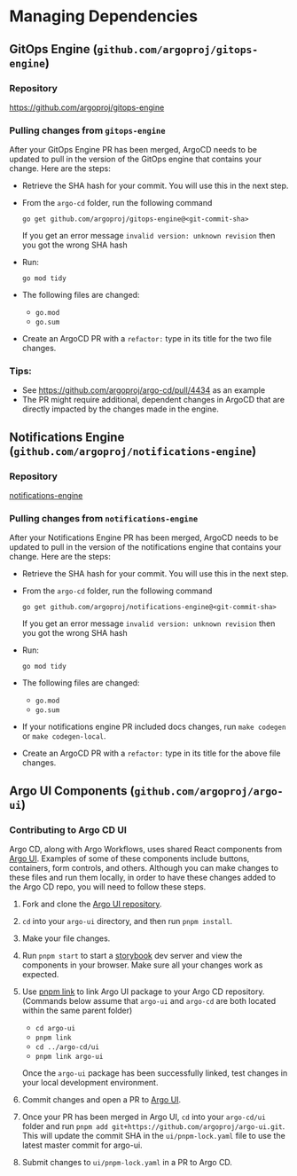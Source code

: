 # Managing Dependencies

## GitOps Engine (`github.com/argoproj/gitops-engine`)

### Repository

https://github.com/argoproj/gitops-engine

### Pulling changes from `gitops-engine`

After your GitOps Engine PR has been merged, ArgoCD needs to be updated to pull in the version of the GitOps engine that contains your change. Here are the steps:

- Retrieve the SHA hash for your commit. You will use this in the next step.
- From the `argo-cd` folder, run the following command

  `go get github.com/argoproj/gitops-engine@<git-commit-sha>`

  If you get an error message `invalid version: unknown revision` then you got the wrong SHA hash

- Run:

  `go mod tidy`

- The following files are changed:

  - `go.mod`
  - `go.sum`

- Create an ArgoCD PR with a `refactor:` type in its title for the two file changes.

### Tips:

- See https://github.com/argoproj/argo-cd/pull/4434 as an example
- The PR might require additional, dependent changes in ArgoCD that are directly impacted by the changes made in the engine.

## Notifications Engine (`github.com/argoproj/notifications-engine`)

### Repository

[notifications-engine](https://github.com/argoproj/notifications-engine)

### Pulling changes from `notifications-engine`

After your Notifications Engine PR has been merged, ArgoCD needs to be updated to pull in the version of the notifications engine that contains your change. Here are the steps:

- Retrieve the SHA hash for your commit. You will use this in the next step.
- From the `argo-cd` folder, run the following command

  `go get github.com/argoproj/notifications-engine@<git-commit-sha>`

  If you get an error message `invalid version: unknown revision` then you got the wrong SHA hash

- Run:

  `go mod tidy`

- The following files are changed:

  - `go.mod`
  - `go.sum`

- If your notifications engine PR included docs changes, run `make codegen` or `make codegen-local`.

- Create an ArgoCD PR with a `refactor:` type in its title for the above file changes.

## Argo UI Components (`github.com/argoproj/argo-ui`)
### Contributing to Argo CD UI

Argo CD, along with Argo Workflows, uses shared React components from [Argo UI](https://github.com/argoproj/argo-ui). Examples of some of these components include buttons, containers, form controls, 
and others. Although you can make changes to these files and run them locally, in order to have these changes added to the Argo CD repo, you will need to follow these steps. 

1. Fork and clone the [Argo UI repository](https://github.com/argoproj/argo-ui).

2. `cd` into your `argo-ui` directory, and then run `pnpm install`. 

3. Make your file changes.

4. Run `pnpm start` to start a [storybook](https://storybook.js.org/) dev server and view the components in your browser. Make sure all your changes work as expected. 

5. Use [pnpm link](https://pnpm.io/cli/link) to link Argo UI package to your Argo CD repository. (Commands below assume that `argo-ui` and `argo-cd` are both located within the same parent folder)

    * `cd argo-ui`
    * `pnpm link`
    * `cd ../argo-cd/ui`
    * `pnpm link argo-ui`

    Once the `argo-ui` package has been successfully linked, test changes in your local development environment. 

6. Commit changes and open a PR to [Argo UI](https://github.com/argoproj/argo-ui). 

7. Once your PR has been merged in Argo UI, `cd` into your `argo-cd/ui` folder and run `pnpm add git+https://github.com/argoproj/argo-ui.git`. This will update the commit SHA in the `ui/pnpm-lock.yaml` file to use the latest master commit for argo-ui. 

8. Submit changes to `ui/pnpm-lock.yaml` in a PR to Argo CD. 
